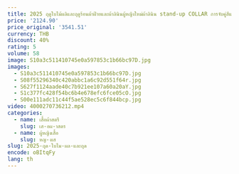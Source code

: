 ```yaml
---
title: 2025 ฤดูใบไม้ผลิและฤดูร้อนผ้าฝ้ายและผ้าลินินผู้หญิงใหม่ผ้าลินิน stand-up COLLAR การจับคู่สีแผ่นดิสก์หัวเข็มขัดขนาดใหญ่ด้านบน
price: '2124.90'
price_original: '3541.51'
currency: THB
discount: 40%
rating: 5
volume: 58
image: S10a3c511410745e0a597853c1b66bc97D.jpg
images:
  - S10a3c511410745e0a597853c1b66bc97D.jpg
  - S08f55296340c420abbc1a6c92d551f64r.jpg
  - S627f1124aade40c7b921ee107a60a20aY.jpg
  - S1c377fc428f54bc6b4e678efc6fce05cO.jpg
  - S00e111adc11c44f5ae528ec5c6f844bcp.jpg
video: 4000270736212.mp4
categories:
  - name: เสื้อผ้าสตรี
    slug: เส-อผ-าสตร
  - name: ผู้หญิงเสื้อ
    slug: หญ-งเส
slug: 2025-ฤด-ใบไม-ผล-และฤด
encode: oBItqFy
lang: th
---
```

  
